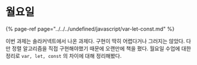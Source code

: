 # 월요일

{% page-ref page="../../../undefined/javascript/var-let-const.md" %}

이번 과제는 솔라커넥트에서 나온 과제다. 구현이 딱히 어렵다거나 그러지는 않았다. 다만 정렬 알고리즘을 직접 구현해야했기 때문에 오랜만에 책을 폈다. 월요일 수업에 대한 정리로 `var, let, const` 의 차이에 대해 정리해봤다.

